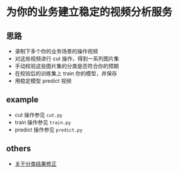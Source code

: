 # 为你的业务建立稳定的视频分析服务

## 思路

- 录制下多个你的业务场景的操作视频
- 对这些视频进行 cut 操作，得到一系列图片集
- 手动校验这些图片集的分类是否符合你的预期
- 在校验后的训练集上 train 你的模型，并保存
- 用稳定模型 predict 视频

## example

- cut 操作参见 `cut.py`
- train 操作参见 `train.py`
- predict 操作参见 `predict.py`

## others

- [关于分类结果修正](https://github.com/williamfzc/stagesepx/issues/48)
